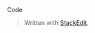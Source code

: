 
Code

> Written with [StackEdit](https://stackedit.io/).
<!--stackedit_data:
eyJoaXN0b3J5IjpbLTg3MzQ1NzM1M119
-->
